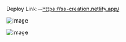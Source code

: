 Deploy Link:--https://ss-creation.netlify.app/

![image](https://user-images.githubusercontent.com/99814514/188284517-e0bf4882-0158-48af-9283-5e490bc9cbd2.png)

![image](https://user-images.githubusercontent.com/99814514/188284528-3b79f46c-fd7d-4f24-8679-9f3198bbef49.png)

